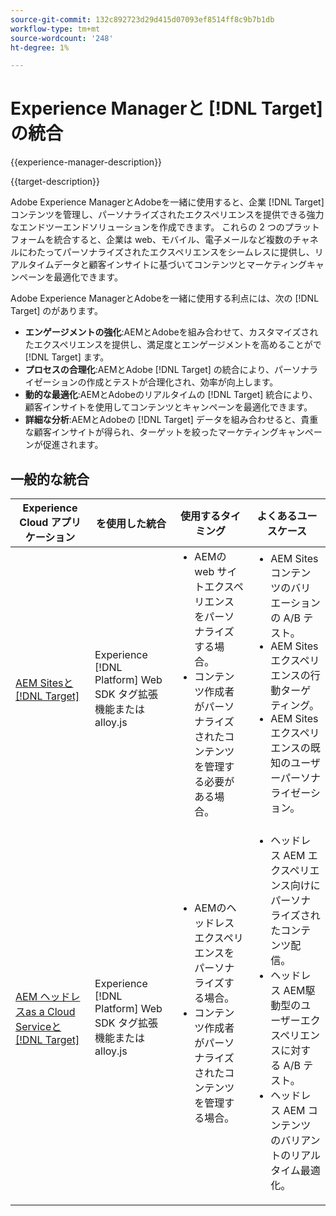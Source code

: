 ```yaml
---
source-git-commit: 132c892723d29d415d07093ef8514ff8c9b7b1db
workflow-type: tm+mt
source-wordcount: '248'
ht-degree: 1%

---
```



# Experience Managerと [!DNL Target] の統合

{{experience-manager-description}}

{{target-description}}

Adobe Experience ManagerとAdobeを一緒に使用すると、企業 [!DNL Target] コンテンツを管理し、パーソナライズされたエクスペリエンスを提供できる強力なエンドツーエンドソリューションを作成できます。 これらの 2 つのプラットフォームを統合すると、企業は web、モバイル、電子メールなど複数のチャネルにわたってパーソナライズされたエクスペリエンスをシームレスに提供し、リアルタイムデータと顧客インサイトに基づいてコンテンツとマーケティングキャンペーンを最適化できます。

Adobe Experience ManagerとAdobeを一緒に使用する利点には、次の [!DNL Target] のがあります。

+ **エンゲージメントの強化**:AEMとAdobeを組み合わせて、カスタマイズされたエクスペリエンスを提供し、満足度とエンゲージメントを高めることがで [!DNL Target] ます。
+ **プロセスの合理化**:AEMとAdobe [!DNL Target] の統合により、パーソナライゼーションの作成とテストが合理化され、効率が向上します。
+ **動的な最適化**:AEMとAdobeのリアルタイムの [!DNL Target] 統合により、顧客インサイトを使用してコンテンツとキャンペーンを最適化できます。
+ **詳細な分析**:AEMとAdobeの [!DNL Target] データを組み合わせると、貴重な顧客インサイトが得られ、ターゲットを絞ったマーケティングキャンペーンが促進されます。

## 一般的な統合

<table>
    <thead>
        <tr>
            <th>Experience Cloud アプリケーション</th>
            <th>を使用した統合</th>
            <th>使用するタイミング</th>
            <th>よくあるユースケース</th>
        </tr>
    </thead>
    <tbody>
        <tr>
            <td><a href="https://experienceleague.adobe.com/en/docs/experience-manager-learn/cloud-service/personalization/overview" target="_blank" rel="noreferrer">AEM Sitesと [!DNL Target]</a></td>
            <td>Experience [!DNL Platform] Web SDK タグ拡張機能または alloy.js</td>
            <td>
                <ul style="margin-top: 0;">
                    <li>AEMの web サイトエクスペリエンスをパーソナライズする場合。</li>
                    <li>コンテンツ作成者がパーソナライズされたコンテンツを管理する必要がある場合。</li>
                </ul>
            </td>
            <td>
              <ul style="margin-top: 0;">
                <li>AEM Sites コンテンツのバリエーションの A/B テスト。</li>
                <li>AEM Sites エクスペリエンスの行動ターゲティング。</li>
                <li>AEM Sites エクスペリエンスの既知のユーザーパーソナライゼーション。</li>
              </ul>
            </td>
        </tr>
        <tr>
            <td><a href="https://experienceleague.adobe.com/docs/experience-manager-learn/cloud-service/integrations/target.html" target="_blank" rel="noreferrer">AEM ヘッドレスas a Cloud Serviceと [!DNL Target]</a></td>
            <td>Experience [!DNL Platform] Web SDK タグ拡張機能または alloy.js</td>
            <td>
              <ul style="margin-top: 0;">
                <li>AEMのヘッドレスエクスペリエンスをパーソナライズする場合。</li>
                <li>コンテンツ作成者がパーソナライズされたコンテンツを管理する場合。</li>
              </ul>
            </td>
            <td>
                <ul style="margin-top: 0;">
                  <li>ヘッドレス AEM エクスペリエンス向けにパーソナライズされたコンテンツ配信。</li>
                  <li>ヘッドレス AEM駆動型のユーザーエクスペリエンスに対する A/B テスト。</li>
                  <li>ヘッドレス AEM コンテンツのバリアントのリアルタイム最適化。</li>
                </ul>
            </td>
        </tr>
    </tbody>          
</table>
